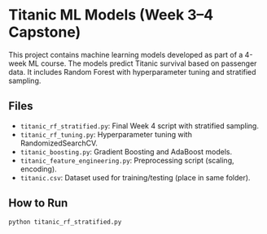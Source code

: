 # Titanic ML Models (Week 3–4 Capstone)

This project contains machine learning models developed as part of a 4-week ML course. The models predict Titanic survival based on passenger data. It includes Random Forest with hyperparameter tuning and stratified sampling.

## Files
- `titanic_rf_stratified.py`: Final Week 4 script with stratified sampling.
- `titanic_rf_tuning.py`: Hyperparameter tuning with RandomizedSearchCV.
- `titanic_boosting.py`: Gradient Boosting and AdaBoost models.
- `titanic_feature_engineering.py`: Preprocessing script (scaling, encoding).
- `titanic.csv`: Dataset used for training/testing (place in same folder).

## How to Run
```bash
python titanic_rf_stratified.py
